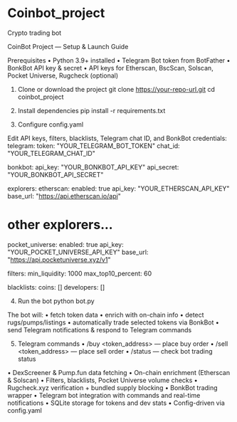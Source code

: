 # Coinbot_project
Crypto trading bot

CoinBot Project — Setup & Launch Guide

Prerequisites
	•	Python 3.9+ installed
	•	Telegram Bot token from BotFather
	•	BonkBot API key & secret
	•	API keys for Etherscan, BscScan, Solscan, Pocket Universe, Rugcheck (optional)

1) Clone or download the project
git clone https://your-repo-url.git
cd coinbot_project

2) Install dependencies
pip install -r requirements.txt

3) Configure config.yaml

Edit API keys, filters, blacklists, Telegram chat ID, and BonkBot credentials:
telegram:
  token: "YOUR_TELEGRAM_BOT_TOKEN"
  chat_id: "YOUR_TELEGRAM_CHAT_ID"

bonkbot:
  api_key: "YOUR_BONKBOT_API_KEY"
  api_secret: "YOUR_BONKBOT_API_SECRET"

explorers:
  etherscan:
    enabled: true
    api_key: "YOUR_ETHERSCAN_API_KEY"
    base_url: "https://api.etherscan.io/api"
  # other explorers...

pocket_universe:
  enabled: true
  api_key: "YOUR_POCKET_UNIVERSE_API_KEY"
  base_url: "https://api.pocketuniverse.xyz/v1"

filters:
  min_liquidity: 1000
  max_top10_percent: 60

blacklists:
  coins: []
  developers: []

4) Run the bot
 python bot.py

The bot will:
	•	fetch token data
	•	enrich with on-chain info
	•	detect rugs/pumps/listings
	•	automatically trade selected tokens via BonkBot
	•	send Telegram notifications & respond to Telegram commands

5) Telegram commands
	•	/buy <token_address> <amount> — place buy order
	•	/sell <token_address> <amount> — place sell order
	•	/status — check bot trading status

 •	DexScreener & Pump.fun data fetching
	•	On-chain enrichment (Etherscan & Solscan)
	•	Filters, blacklists, Pocket Universe volume checks
	•	Rugcheck.xyz verification + bundled supply blocking
	•	BonkBot trading wrapper
	•	Telegram bot integration with commands and real-time notifications
	•	SQLite storage for tokens and dev stats
	•	Config-driven via config.yaml
